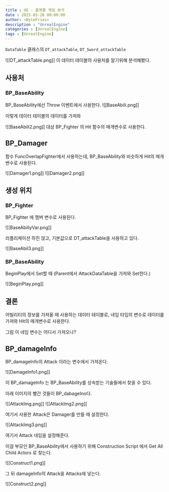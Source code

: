 ```yaml
---
title : UE - 플랫폼 게임 분석
date : 2025-03-28 00:00:00
author: <ByteFries>
description : "UnrealEngine"
categories : [UnrealEngine]
tags : [UnrealEngine]
---
```


`DataTable` 클래스의 `DT_attackTable`, `DT_Sword_attackTable`

![[DT_attackTable.png]]
이 데이터 테이블의 사용처를 알기위해 분석해봤다.  

## 사용처

### BP_BaseAbility

BP_BaseAbility에선 Throw 이벤트에서 사용한다.
![[BaseAbili.png]]

이렇게 데이터 테이블의 데이터를 가져와 

![[BaseAbili2.png]]
대상 BP_Fighter 의 Hit 함수의 매개변수로 사용한다.  

## BP_Damager

함수 FuncOverlapFighter에서 사용하는데, BP_BaseAbility와 비슷하게 Hit의 매개변수로 사용된다.

![[Damager1.png]]
![[Damager2.png]]


## 생성 위치

### BP_Fighter
BP_Fighter 에 맴버 변수로 사용된다.

![[BaseAbiliyVar.png]]

리플리케이션 하진 않고, 기본값으로 DT_attackTable을 사용하고 있다.  

![[BaseAbil3.png]]

### BP_BaseAbility

BeginPlay에서 Set할 때 (Parent에서 AttackDataTable을 가져와 Set한다.)  

![[BeginPlay.png]]

## 결론
어빌리티의 정보를 가져올 때 사용하는 데이터 테이블로, 네임 타입의 변수로 데이터를 가져와 Hit의 매개변수로 사용한다.  

그럼 이 네임 변수는 어디서 가져오나?

## BP_damageInfo

BP_damageInfo의 Attack 이라는 변수에서 가져온다.  

![[DamageInfo1.png]]

이 BP_damageInfo 는 BP_BaseAbility를 상속받는 기술들에서 찾을 수 있다.

아래 이미지의 빨간 것들이 BP_dabageIno다.

![[AttackImg.png]]
![[AttackImg2.png]]

여기서 사용한 Attack은 Damager를 만들 때 설정한다.

![[AttackImg3.png]]

여기서 Attack 네임을 설정해준다.  

이걸 부모인 BP_BaseAbility에서 사용하기 위해 Construction Script 에서 Get All Child Actors 로 찾는다.  

![[Construct1.png]]

그 뒤 damageInfo의 Attack을 Attacks에 넣는다.  

![[Construct2.png]]
